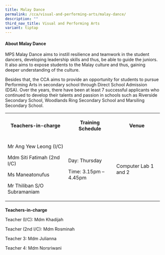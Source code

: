 ```yaml
---
title: Malay Dance
permalink: /cca/visual-and-performing-arts/malay-dance/
description: ""
third_nav_title: Visual and Performing Arts
variant: tiptap
---
```

<h4><strong>About Malay Dance</strong></h4>
<p>MPS Malay Dance aims to instill resilience and teamwork in the student
dancers, developing leadership skills and thus, be able to guide the juniors.
It also aims to expose students to the Malay culture and thus, gaining
deeper understanding of the culture.</p>
<p>Besides that, the CCA aims to provide an opportunity for students to pursue
Performing Arts in secondary school through Direct School Admission (DSA).
Over the years, there have been at least 7 successful applicants who continued
to develop their talents and passion in schools such as Riverside Secondary
School, Woodlands Ring Secondary School and Marsiling Secondary School.</p>
<table style="minWidth: 75px">
<colgroup>
<col>
<col>
<col>
</colgroup>
<tbody>
<tr>
<th rowspan="1" colspan="1">
<p>Teachers-in-charge</p>
</th>
<th rowspan="1" colspan="1">
<p>Training Schedule</p>
</th>
<th rowspan="1" colspan="1">
<p>Venue</p>
</th>
</tr>
<tr>
<td rowspan="2" colspan="1">
<p>Mr Ang Yew Leong (I/C)</p>
<p>Mdm Siti Fatimah (2nd I/C)</p>
<p>Ms Maneatonufus</p>
<p>Mr Thiliban S/O Subramaniam</p>
</td>
<td rowspan="2" colspan="1">
<p>Day: Thursday</p>
<p>Time: 3.15pm – 4.45pm</p>
</td>
<td rowspan="2" colspan="1">
<p>Computer Lab 1 and 2</p>
<p></p>
</td>
</tr>
<tr></tr>
</tbody>
</table>
<h4></h4>
<p><strong>Teachers-in-charge</strong>
</p>
<p></p>
<p>Teacher (I/C): Mdm Khadijah</p>
<p>Teacher (2nd I/C): Mdm Rosminah</p>
<p>Teacher 3: Mdm Julianna</p>
<p>Teacher 4: Mdm Norsriwani</p>